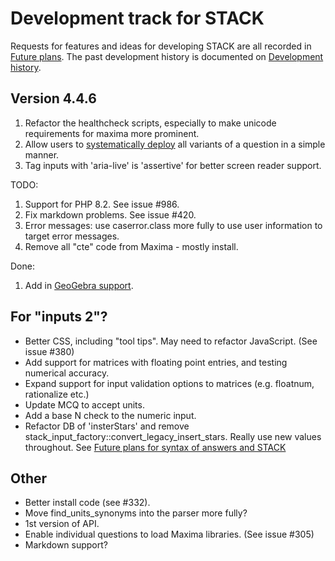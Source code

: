 

# Development track for STACK

Requests for features and ideas for developing STACK are all recorded in [Future plans](Future_plans.md). The
past development history is documented on [Development history](Development_history.md).

## Version 4.4.6

1. Refactor the healthcheck scripts, especially to make unicode requirements for maxima more prominent.
2. Allow users to [systematically deploy](../CAS/Systematic_deployment.md) all variants of a question in a simple manner.
3. Tag inputs with 'aria-live' is 'assertive' for better screen reader support.

TODO: 

1. Support for PHP 8.2.  See issue #986.
2. Fix markdown problems. See issue #420.
3. Error messages: use caserror.class more fully to use user information to target error messages.
4. Remove all "cte" code from Maxima - mostly install.

Done:

1. Add in [GeoGebra support](..//Authoring/GeoGebra.md).

## For "inputs 2"?

* Better CSS, including "tool tips".  May need to refactor JavaScript.  (See issue #380)
* Add support for matrices with floating point entries, and testing numerical accuracy.
* Expand support for input validation options to matrices (e.g. floatnum, rationalize etc.)
* Update MCQ to accept units.
* Add a base N check to the numeric input.
* Refactor DB of 'insterStars' and remove stack_input_factory::convert_legacy_insert_stars.  Really use new values throughout.  See [Future plans for syntax of answers and STACK](Syntax_Future.md)

## Other

* Better install code (see #332).
* Move find_units_synonyms into the parser more fully?
* 1st version of API.
* Enable individual questions to load Maxima libraries.  (See issue #305)
* Markdown support?

